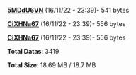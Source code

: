 [**5MDdU6VN**](/data/5MDdU6VN.txt) (16/11/22 - 23:39)- 541 bytes

[**CiXHNa67**](/data/CiXHNa67.txt) (16/11/22 - 23:39)- 556 bytes

[**CiXHNa67**](/data/CiXHNa67.txt) (16/11/22 - 23:39)- 556 bytes

**Total Datas**: 3419

**Total Size**: 18.69 MB / 18.7 MB